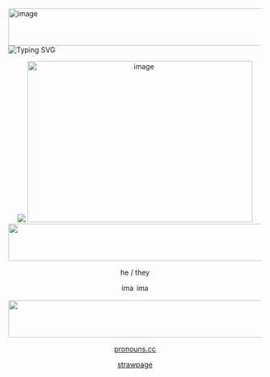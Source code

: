 <img width="2048" height="74" alt="image" src="https://github.com/user-attachments/assets/2578f6a6-6a9b-414b-8ccd-676c58f38fdb" />  

<img src="https://readme-typing-svg.demolab.com?font=Emilys+Candy&size=60&pause10&color=c9a46b&center=true&vCenter=true&width=1550&lines=All+cookies,+shall+return+to+flour+." alt="Typing SVG" />

<div align=center>

<p align="center"> 
 <img src="https://komarev.com/ghpvc/?username=silverchronocle&color=b08f5d&style=Zen+Old+Mincho&duration=flat&label=୨୧"/>

<img width="448" height="320" alt="image" src="https://github.com/user-attachments/assets/49d8b86d-cc40-4528-a64f-ac4611a381f3" />

<img width="2048" height="74" alt="image" src="https://github.com/user-attachments/assets/4e24e292-5075-43a6-8bbb-4f139ee34b65" />



<div></div>


he / they 

<img width="26" height="16" alt="image" src="https://github.com/user-attachments/assets/bdcb92dc-259a-482a-8061-4a0fbd64fbea" /> <img width="26" height="16" alt="image" src="https://github.com/user-attachments/assets/d9653980-42e4-4212-9e55-9cdd032624f6" />  

<img width="2048" height="74" alt="image" src="https://github.com/user-attachments/assets/2578f6a6-6a9b-414b-8ccd-676c58f38fdb" />


[pronouns.cc](https://pronouns.cc/@dimmerlights)


[strawpage](https://carlysinsanity.straw.page/)
